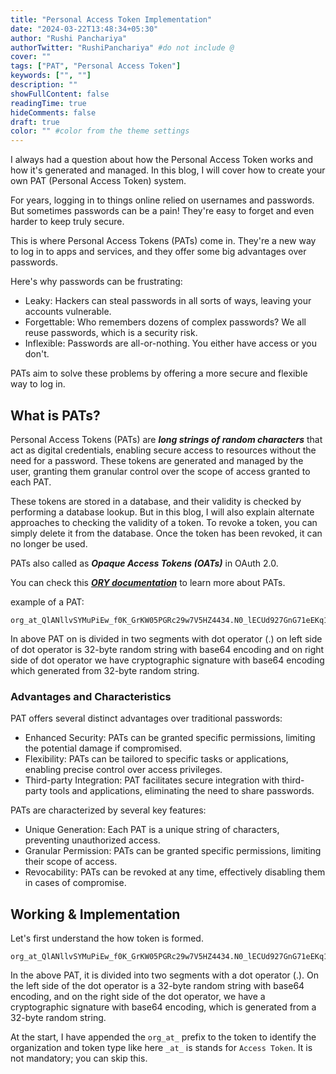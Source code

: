 ```yaml
---
title: "Personal Access Token Implementation"
date: "2024-03-22T13:48:34+05:30"
author: "Rushi Panchariya"
authorTwitter: "RushiPanchariya" #do not include @
cover: ""
tags: ["PAT", "Personal Access Token"]
keywords: ["", ""]
description: ""
showFullContent: false
readingTime: true
hideComments: false
draft: true
color: "" #color from the theme settings
---
```


I always had a question about how the Personal Access Token works and how it's generated and managed. In this blog, I will cover how to create your own PAT (Personal Access Token) system.

For years, logging in to things online relied on usernames and passwords. But sometimes passwords can be a pain! They're easy to forget and even harder to keep truly secure.

This is where Personal Access Tokens (PATs) come in. They're a new way to log in to apps and services, and they offer some big advantages over passwords.

Here's why passwords can be frustrating:

- Leaky: Hackers can steal passwords in all sorts of ways, leaving your accounts vulnerable.
- Forgettable: Who remembers dozens of complex passwords? We all reuse passwords, which is a security risk.
- Inflexible: Passwords are all-or-nothing. You either have access or you don't.

PATs aim to solve these problems by offering a more secure and flexible way to log in.

## What is PATs?

Personal Access Tokens (PATs) are **_long strings of random characters_** that act as digital credentials, enabling secure access to resources without the need for a password. These tokens are generated and managed by the user, granting them granular control over the scope of access granted to each PAT.

These tokens are stored in a database, and their validity is checked by performing a database lookup. But in this blog, I will also explain alternate approaches to checking the validity of a token. To revoke a token, you can simply delete it from the database. Once the token has been revoked, it can no longer be used.

PATs also called as **_Opaque Access Tokens (OATs)_** in OAuth 2.0.

You can check this **_[ORY documentation](https://www.ory.sh/docs/oauth2-oidc/jwt-access-token#opaque-access-tokens-versus-jwt)_** to learn more about PATs.

example of a PAT:

```
org_at_QlANllvSYMuPiEw_f0K_GrKW05PGRc29w7V5HZ4434.N0_lECUd927GnG71eEKq1D7p8UagEj4xdf8ivvge5QhjJZcL99HBWvYjkEK8eUaheUfBFYN0tbIqcdafarsZXA
```

In above PAT on is divided in two segments with dot operator (.) on left side of dot operator is 32-byte random string with base64 encoding and on right side of dot operator we have cryptographic signature with base64 encoding which generated from 32-byte random string.

### Advantages and Characteristics

PAT offers several distinct advantages over traditional passwords:

- Enhanced Security: PATs can be granted specific permissions, limiting the potential damage if compromised.
- Flexibility: PATs can be tailored to specific tasks or applications, enabling precise control over access privileges.
- Third-party Integration: PAT facilitates secure integration with third-party tools and applications, eliminating the need to share passwords.

PATs are characterized by several key features:

- Unique Generation: Each PAT is a unique string of characters, preventing unauthorized access.
- Granular Permission: PATs can be granted specific permissions, limiting their scope of access.
- Revocability: PATs can be revoked at any time, effectively disabling them in cases of compromise.

## Working & Implementation

Let's first understand the how token is formed.

```
org_at_QlANllvSYMuPiEw_f0K_GrKW05PGRc29w7V5HZ4434.N0_lECUd927GnG71eEKq1D7p8UagEj4xdf8ivvge5QhjJZcL99HBWvYjkEK8eUaheUfBFYN0tbIqcdafarsZXA
```

In the above PAT, it is divided into two segments with a dot operator (.). On the left side of the dot operator is a 32-byte random string with base64 encoding, and on the right side of the dot operator, we have a cryptographic signature with base64 encoding, which is generated from a 32-byte random string.

At the start, I have appended the `org_at_` prefix to the token to identify the organization and token type like here `_at_` is stands for `Access Token`. It is not mandatory; you can skip this.

<!-- {{< gist imrushi c025ae9c19d3b9ccba744aaaeb045fcd>}} -->

